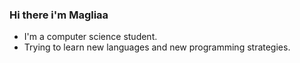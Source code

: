 ### Hi there i'm Magliaa

<!--
**Magliaa/Magliaa** is a ✨ _special_ ✨ repository because its `README.md` (this file) appears on your GitHub profile.

--!>
 <ul>
    <li> I'm a computer science student. </li>
    <li> Trying to learn new languages and new programming strategies. </li>
 </ul>
